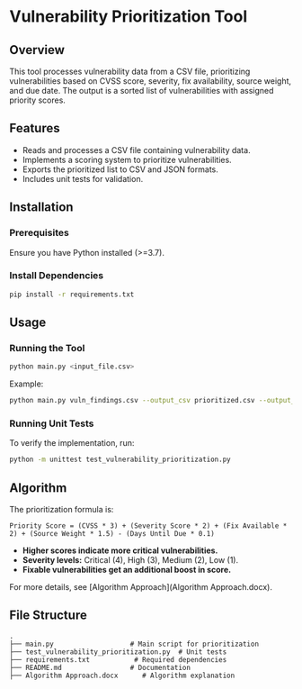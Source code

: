 # Vulnerability Prioritization Tool

## Overview
This tool processes vulnerability data from a CSV file, prioritizing vulnerabilities based on CVSS score, severity, fix availability, source weight, and due date. The output is a sorted list of vulnerabilities with assigned priority scores.

## Features
- Reads and processes a CSV file containing vulnerability data.
- Implements a scoring system to prioritize vulnerabilities.
- Exports the prioritized list to CSV and JSON formats.
- Includes unit tests for validation.

## Installation
### **Prerequisites**
Ensure you have Python installed (>=3.7).

### **Install Dependencies**
```sh
pip install -r requirements.txt
```

## Usage
### **Running the Tool**
```sh
python main.py <input_file.csv>
```

Example:
```sh
python main.py vuln_findings.csv --output_csv prioritized.csv --output_json prioritized.json
```

### **Running Unit Tests**
To verify the implementation, run:
```sh
python -m unittest test_vulnerability_prioritization.py
```

## Algorithm
The prioritization formula is:
```
Priority Score = (CVSS * 3) + (Severity Score * 2) + (Fix Available * 2) + (Source Weight * 1.5) - (Days Until Due * 0.1)
```
- **Higher scores indicate more critical vulnerabilities.**
- **Severity levels:** Critical (4), High (3), Medium (2), Low (1).
- **Fixable vulnerabilities get an additional boost in score.**

For more details, see [Algorithm Approach](Algorithm Approach.docx).

## File Structure
```
.
├── main.py                   # Main script for prioritization
├── test_vulnerability_prioritization.py  # Unit tests
├── requirements.txt           # Required dependencies
├── README.md                 # Documentation
├── Algorithm Approach.docx      # Algorithm explanation
```
